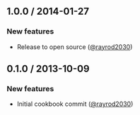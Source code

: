 ## 1.0.0 / 2014-01-27

### New features

* Release to open source ([@rayrod2030][])

[@rayrod2030]: https://github.com/rayrod2030

## 0.1.0 / 2013-10-09

### New features

* Initial cookbook commit ([@rayrod2030][])

[@rayrod2030]: https://github.com/rayrod2030
